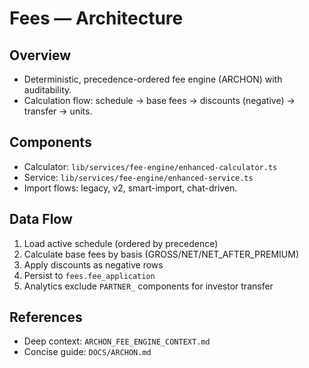 # Fees — Architecture

## Overview

- Deterministic, precedence-ordered fee engine (ARCHON) with auditability.
- Calculation flow: schedule → base fees → discounts (negative) → transfer → units.

## Components

- Calculator: `lib/services/fee-engine/enhanced-calculator.ts`
- Service: `lib/services/fee-engine/enhanced-service.ts`
- Import flows: legacy, v2, smart-import, chat-driven.

## Data Flow

1. Load active schedule (ordered by precedence)
2. Calculate base fees by basis (GROSS/NET/NET_AFTER_PREMIUM)
3. Apply discounts as negative rows
4. Persist to `fees.fee_application`
5. Analytics exclude `PARTNER_` components for investor transfer

## References

- Deep context: `ARCHON_FEE_ENGINE_CONTEXT.md`
- Concise guide: `DOCS/ARCHON.md`
